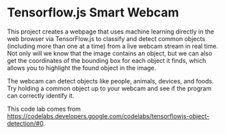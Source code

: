 # Tensorflow.js Smart Webcam

This project creates a webpage that uses machine learning directly in the web browser via TensorFlow.js to classify and detect common objects (including more than one at a time) from a live webcam stream in real time. Not only will we know that the image contains an object, but we can also get the coordinates of the bounding box for each object it finds, which allows you to highlight the found object in the image.

The webcam can detect objects like people, animals, devices, and foods. Try holding a common object up to your webcam and see if the program can correctly identify it.

This code lab comes from https://codelabs.developers.google.com/codelabs/tensorflowjs-object-detection/#0.

